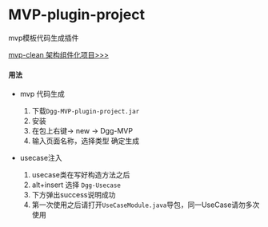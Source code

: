 # MVP-plugin-project
mvp模板代码生成插件

[mvp-clean 架构组件化项目>>>](https://github.com/Leeii/LComponentProject)


#### 用法 

- mvp 代码生成
    1. 下载`Dgg-MVP-plugin-project.jar`
    2. 安装
    3. 在包上右键-> new -> Dgg-MVP 
    4. 输入页面名称，选择类型 确定生成
    
- usecase注入

    1. usecase类在写好构造方法之后
    2. alt+insert 选择 `Dgg-Usecase` 
    3. 下方弹出success说明成功
    4. 第一次使用之后请打开`UseCaseModule.java`导包，同一UseCase请勿多次使用  